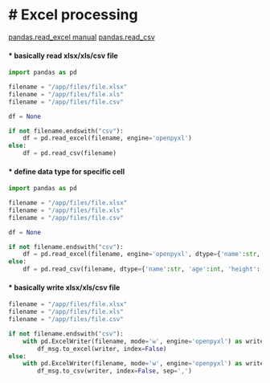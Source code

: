 

# &#35; Excel processing
[pandas.read_excel manual](https://pandas.pydata.org/pandas-docs/stable/reference/api/pandas.read_excel.html)
[pandas.read_csv](https://pandas.pydata.org/docs/reference/api/pandas.read_csv.html)


#### &#42; basically read xlsx/xls/csv file
```python
import pandas as pd

filename = "/app/files/file.xlsx"
filename = "/app/files/file.xls"
filename = "/app/files/file.csv"

df = None

if not filename.endswith("csv"):
    df = pd.read_excel(filename, engine='openpyxl')
else:
    df = pd.read_csv(filename)
```

#### &#42; define data type for specific cell
```python
import pandas as pd

filename = "/app/files/file.xlsx"
filename = "/app/files/file.xls"
filename = "/app/files/file.csv"

df = None

if not filename.endswith("csv"):
    df = pd.read_excel(filename, engine='openpyxl', dtype={'name':str, 'age':int, 'height': float})
else:
    df = pd.read_csv(filename, dtype={'name':str, 'age':int, 'height': float})
```

#### &#42; basically write xlsx/xls/csv file
```python
filename = "/app/files/file.xlsx"
filename = "/app/files/file.xls"
filename = "/app/files/file.csv"

if not filename.endswith("csv"):
    with pd.ExcelWriter(filename, mode='w', engine='openpyxl') as writer:
        df_msg.to_excel(writer, index=False)
else:
    with pd.ExcelWriter(filename, mode='w', engine='openpyxl') as writer:
        df_msg.to_csv(writer, index=False, sep=',')
```
